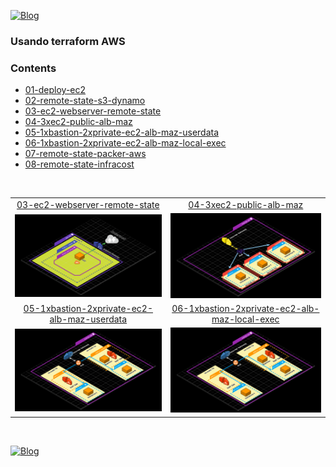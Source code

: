 [![Blog](https://img.shields.io/website?down_color=blue&down_message=infrati.dev&label=Blog&logo=ghost&logoColor=green&style=for-the-badge&up_color=blue&up_message=infrati.dev&url=https%3A%2F%2Finfrati.dev)](https://infrati.dev)

### Usando terraform AWS

### Contents 
  - [01-deploy-ec2](01-deploy-ec2/)
  - [02-remote-state-s3-dynamo](02-remote-state-s3-dynamodb/)
  - [03-ec2-webserver-remote-state](03-ec2-webserver-remote-state/)
  - [04-3xec2-public-alb-maz](04-3xec2-public-alb-maz/)
  - [05-1xbastion-2xprivate-ec2-alb-maz-userdata](05-1xbastion-2xprivate-ec2-alb-maz-userdata/)
  - [06-1xbastion-2xprivate-ec2-alb-maz-local-exec](06-1xbastion-2xprivate-ec2-alb-maz-local-exec/)
  - [07-remote-state-packer-aws](07-remote-state-packer-aws/)
  - [08-remote-state-infracost](08-remote-state-infracost/)

<br>

<table>
  <tr>
     <td style="text-align: center; vertical-align: middle;"><a href="03-ec2-webserver-remote-state/">03-ec2-webserver-remote-state</a></td>
    <td style="text-align: center; vertical-align: middle;"><a href="04-3xec2-public-alb-maz/">04-3xec2-public-alb-maz</a></td>
  </tr>
  <tr>
    <td style="text-align: center; vertical-align: middle;"><img style="height: auto; width: 250px;" src="./images/WebServer-Remote-State-AWS.png"></td>
    <td style="text-align: center; vertical-align: middle;"><img style="height: auto; width: 250px;" src="./images/04-3xec2-public-alb-maz.png"></td>
  </tr>
    <tr>
    <td style="text-align: center; vertical-align: middle;"><a href="05-1xbastion-2xprivate-ec2-alb-maz-userdata/">05-1xbastion-2xprivate-ec2-alb-maz-userdata</a></td>
    <td style="text-align: center; vertical-align: middle;"><a href="06-1xbastion-2xprivate-ec2-alb-maz-local-exec/">06-1xbastion-2xprivate-ec2-alb-maz-local-exec</a></td>
  </tr>
  <tr>
    <td style="text-align: center; vertical-align: middle;"><img style="height: auto; width: 250px;" src="./images/05-1xbastion-2xprivate-ec2-alb-maz-userdata.png"></td>
    <td style="text-align: center; vertical-align: middle;"><img style="height: auto; width: 250px;" src="./images/06-1xbastion-2xprivate-ec2-alb-maz-lexec.png"></td>
  </tr>
 </table>

<br>

[![Blog](https://img.shields.io/website?down_color=blue&down_message=infrati.dev&label=Blog&logo=ghost&logoColor=green&style=for-the-badge&up_color=blue&up_message=infrati.dev&url=https%3A%2F%2Finfrati.dev)](https://infrati.dev)


